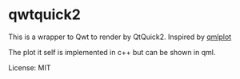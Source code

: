 # qwtquick2

This is a wrapper to Qwt to render by QtQuick2. Inspired by [qmlplot](https://github.com/mosolovsa/qmlplot)

The plot it self is implemented in c++ but can be shown in qml.

License: MIT
